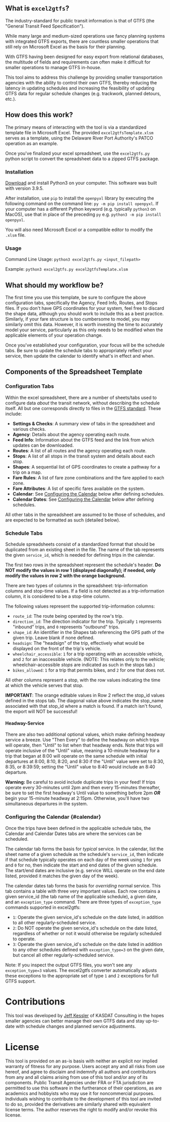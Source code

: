 ## What is `excel2gtfs`?

The industry-standard for public transit information is that of GTFS (the "General Transit Feed Specification").

While many large and medium-sized operations use fancy planning systems with integrated GTFS exports, there are countless smaller operations that still rely on Microsoft Excel as the basis for their planning.

With GTFS having been designed for easy export from relational databases, the multitude of fields and requirements can often make it difficult for smaller operations to manage GTFS in-house.

This tool aims to address this challenge by providing smaller transportation agencies with the ability to control their own GTFS, thereby reducing the latency in updating schedules and increasing the feasibility of updating GTFS data for regular schedule changes (e.g. trackwork, planned detours, etc.).

## How does this work?

The primary means of interacting with the tool is via a standardized template file in Microsoft Excel. The provided `excel2gtfsTemplate.xlsm` serves as a template, using the Delaware River Port Authority's PATCO operation as an example.

Once you've finalized your excel spreadsheet, use the `excel2gtfs.py` python script to convert the spreadsheet data to a zipped GTFS package.

### Installation

[Download](https://python.org/) and install Python3 on your computer. This software was built with version 3.9.5.

After installation, use `pip` to install the `openpyxl` library by executing the following command on the command line: `py -m pip install openpyxl`. If your computer has a different Python keyword (e.g. typically `python3` on MacOS), use that in place of the preceding `py` e.g. `python3 -m pip install openpyxl`.

You will also need Microsoft Excel or a compatible editor to modify the `.xlsm` file.

### Usage

Command Line Usage: `python3 excel2gtfs.py <input_filepath>`

Example: `python3 excel2gtfs.py excel2gtfsTemplate.xlsm`


## What should my workflow be?

The first time you use this template, be sure to configure the above configuration tabs, specifically the Agency, Feed Info, Routes, and Stops files. If you don't have GPS coordinates for your system, feel free to discard the shape data, although you should work to include this as a best practice. Similarly, if your fare structure is too cumbersome to model, you may similarly omit this data. However, it is worth investing the time to accurately model your service, particularly as this only needs to be modified when the applicable elements of your operation change.

Once you've established your configuration, your focus will be the schedule tabs. Be sure to update the schedule tabs to appropriately reflect your service, then update the calendar to identify what's in effect and when.

## Components of the Spreadsheet Template

### Configuration Tabs

Within the excel spreadsheet, there are a number of sheets/tabs used to configure data *about* the transit network, without describing the schedule itself. All but one corresponds directly to files in the [GTFS standard](https://github.com/google/transit/blob/master/gtfs/spec/en/reference.md). These include:

- **Settings & Checks**: A summary view of tabs in the spreadsheet and various checks.
- **Agency**: Details about the agency operating each route.
- **Feed Info**: Information about the GTFS feed and the link from which updates can be downloaded.
- **Routes**: A list of all routes and the agency operating each route.
- **Stops**: A list of all stops in the transit system and details about each stop.
- **Shapes**: A sequential list of GPS coordinates to create a pathway for a trip on a map.
- **Fare Rules**: A list of fare zone combinations and the fare applied to each zone.
- **Fare Attributes**: A list of specific fares available on the system.
- **Calendar**: See [Configuring the Calendar](#calendar) below after defining schedules.
- **Calendar Dates**: See [Configuring the Calendar](#calendar) below after defining schedules.

All other tabs in the spreadsheet are assumed to be those of schedules, and are expected to be formatted as such (detailed below).

### Schedule Tabs

Schedule spreadsheets consist of a standardized format that should be duplicated from an existing sheet in the file. The name of the tab represents the given `service_id`, which is needed for defining trips in the calendar.

The first two rows in the spreadsheet represent the schedule's header. **Do NOT modify the values in row 1 (displayed diagonally); if needed, only modify the values in row 2 with the orange background.**

There are two types of columns in the spreadsheet: trip-information columns and stop-time values. If a field is not detected as a trip-information column, it is considered to be a stop-time column.

The following values represent the supported trip-information columns:

- `route_id`: The route being operated by the row's trip.
- `direction_id`: The direction indicator for the trip. Typically `1` represents "inbound" trips, and `0` represents "outbound" trips.
- `shape_id`: An identifier in the Shapes tab referencing the GPS path of the given trip. Leave blank if none defined.
- `headsign`: The "headsign" of the trip, effectively what would be displayed on the front of the trip's vehicle.
- `wheelchair_accessible`: `1` for a trip operating with an accessible vehicle, and `2` for an inaccessible vehicle. (NOTE: This relates only to the vehicle; wheelchair-accessible *stops* are indicated as such in the stops tab.)
- `bikes_allowed`: `1` for a trip that permits bikes, and `2` for one that does not.

All other columns represent a stop, with the row values indicating the time at which the vehicle serves that stop.

**IMPORTANT**: The orange editable values in Row 2 reflect the stop_id values defined in the stops tab. The diagonal value above indicates the stop_name associated with that stop_id where a match is found. If a match isn't found, the export will NOT be successful!

#### Headway-Service

There are also two additional optional values, which make defining headway service a breeze. Use "Then Every" to define the headway on which trips will operate, then "Until" to list when that headway ends. Note that trips will operate inclusive of the "Until" value, meaning a 10-minute headway for a trip that began at 8:00 will operate on the same schedule with initial departures at 8:00, 8:10, 8:20, and 8:30 if the "Until" value were set to 8:30, 8:35, or 8:39:59; setting the "Until" value to 8:40 would include an 8:40 departure.

**Warning:** Be careful to avoid include duplicate trips in your feed! If trips operate every 30-minutes until 2pm and then every 15-minutes thereafter, be sure to set the first headway's Until value to something before 2pm ***OR*** begin your 15-minute headway at 2:15pm. Otherwise, you'll have two simultaneous departures in the system.



### Configuring the Calendar {#calendar}

Once the trips have been defined in the applicable schedule tabs, the Calendar and Calendar Dates tabs are where the services can be scheduled.

The calendar tab forms the basis for *typical* service. In the calendar, list the sheet name of a given schedule as the schedule's `service_id`, then indicate if that schedule typically operates on each day of the week using `1` for yes and `0` for no, then indicate the start and end dates of the given schedule. The start/end dates are inclusive (e.g. service WILL operate on the end date listed, provided it matches the given day of the week).

The calendar dates tab forms the basis for *overriding* normal service. This tab contains a table with three very important values. Each row contains a given service_id (the tab name of the applicable schedule), a given date, and an `exception_type` command. There are three types of `exception_type` commands supported in excel2gtfs:

- `1`: Operate the given service_id's schedule on the date listed, in addition to all other regularly-scheduled service.
- `2`: Do NOT operate the given service_id's schedule on the date listed, regardless of whether or not it would otherwise be regularly scheduled to operate.
- `3`: Operate the given service_id's schedule on the date listed in addition to any other schedules defined with `exception_type=3` on the given date, but cancel all other regularly-scheduled service.

Note: If you inspect the output GTFS files, you won't see any `exception_type=3` values. The excel2gtfs converter automatically adjusts these exceptions to the appropriate set of type `1` and `2` exceptions for full GTFS support.


# Contributions

This tool was developed by [Jeff Kessler](http://jeffkess.com) of KASDAT Consulting in the hopes smaller agencies can better manage their own GTFS data and stay up-to-date with schedule changes and planned service adjustments.

# License

This tool is provided on an as-is basis with neither an explicit nor implied warranty of fitness for any purpose. Users accept any and all risks from use hereof, and agree to disclaim and indemnify all authors and contributors from any and all claims arising from use of this tool and/or any of its components. Public Transit Agencies under FRA or FTA jurisdiction are permitted to use this software in the furtherance of their operations, as are academics and hobbyists who may use it for noncommercial purposes. Individuals wishing to contribute to the development of this tool are invited to do so, provided the derivatives are similarly shared with equivalent license terms. The author reserves the right to modify and/or revoke this license.